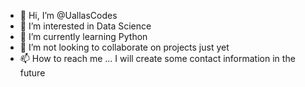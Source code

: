 - 👋 Hi, I’m @UallasCodes
- 👀 I’m interested in Data Science
- 🌱 I’m currently learning Python
- 💞️ I’m not looking to collaborate on projects just yet
- 📫 How to reach me ... I will create some contact information in the future

<!---
UallasCodes/UallasCodes is a ✨ special ✨ repository because its `README.md` (this file) appears on your GitHub profile.
You can click the Preview link to take a look at your changes.
--->
